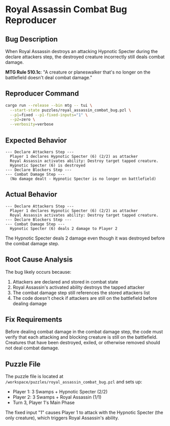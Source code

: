 # Royal Assassin Combat Bug Reproducer

## Bug Description
When Royal Assassin destroys an attacking Hypnotic Specter during the declare attackers step, the destroyed creature incorrectly still deals combat damage.

**MTG Rule 510.1c**: "A creature or planeswalker that's no longer on the battlefield doesn't deal combat damage."

## Reproducer Command

```bash
cargo run --release --bin mtg -- tui \
  --start-state puzzles/royal_assassin_combat_bug.pzl \
  --p1=fixed --p1-fixed-inputs="1" \
  --p2=zero \
  --verbosity=verbose
```

## Expected Behavior

```
--- Declare Attackers Step ---
  Player 1 declares Hypnotic Specter (6) (2/2) as attacker
  Royal Assassin activates ability: Destroy target tapped creature.
  Hypnotic Specter (6) is destroyed
--- Declare Blockers Step ---
--- Combat Damage Step ---
  (No damage dealt - Hypnotic Specter is no longer on battlefield)
```

## Actual Behavior

```
--- Declare Attackers Step ---
  Player 1 declares Hypnotic Specter (6) (2/2) as attacker
  Royal Assassin activates ability: Destroy target tapped creature.
--- Declare Blockers Step ---
--- Combat Damage Step ---
  Hypnotic Specter (6) deals 2 damage to Player 2
```

The Hypnotic Specter deals 2 damage even though it was destroyed before the combat damage step.

## Root Cause Analysis

The bug likely occurs because:
1. Attackers are declared and stored in combat state
2. Royal Assassin's activated ability destroys the tapped attacker
3. The combat damage step still references the stored attackers list
4. The code doesn't check if attackers are still on the battlefield before dealing damage

## Fix Requirements

Before dealing combat damage in the combat damage step, the code must verify that each attacking and blocking creature is still on the battlefield. Creatures that have been destroyed, exiled, or otherwise removed should not deal combat damage.

## Puzzle File

The puzzle file is located at `/workspace/puzzles/royal_assassin_combat_bug.pzl` and sets up:
- Player 1: 3 Swamps + Hypnotic Specter (2/2)
- Player 2: 3 Swamps + Royal Assassin (1/1)
- Turn 3, Player 1's Main Phase

The fixed input "1" causes Player 1 to attack with the Hypnotic Specter (the only creature), which triggers Royal Assassin's ability.
